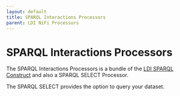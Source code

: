 ```yaml
---
layout: default
title: SPARQL Interactions Processors
parent: LDI NiFi Processors
---
```


# SPARQL Interactions Processors

The SPARQL Interactions Processors is a bundle of the [LDI SPARQL Construct](../../ldio/ldio-transformers/ldio-sparql-construct) and also a SPARQL SELECT Processor.

The SPARQL SELECT provides the option to query your dataset.